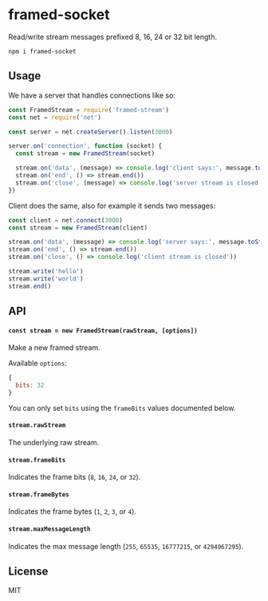 # framed-socket

Read/write stream messages prefixed 8, 16, 24 or 32 bit length.

```
npm i framed-socket
```

## Usage
We have a server that handles connections like so:
```js
const FramedStream = require('framed-stream')
const net = require('net')

const server = net.createServer().listen(3000)

server.on('connection', function (socket) {
  const stream = new FramedStream(socket)

  stream.on('data', (message) => console.log('client says:', message.toString()))
  stream.on('end', () => stream.end())
  stream.on('close', (message) => console.log('server stream is closed'))
})
```

Client does the same, also for example it sends two messages:
```js
const client = net.connect(3000)
const stream = new FramedStream(client)

stream.on('data', (message) => console.log('server says:', message.toString()))
stream.on('end', () => stream.end())
stream.on('close', () => console.log('client stream is closed'))

stream.write('hello')
stream.write('world')
stream.end()
```

## API

#### `const stream = new FramedStream(rawStream, [options])`

Make a new framed stream.

Available `options`:
```js
{
  bits: 32
}
```

You can only set `bits` using the `frameBits` values documented below.

#### `stream.rawStream`

The underlying raw stream.

#### `stream.frameBits`

Indicates the frame bits (`8`, `16`, `24`, or `32`).

#### `stream.frameBytes`

Indicates the frame bytes (`1`, `2`, `3`, or `4`).

#### `stream.maxMessageLength`

Indicates the max message length (`255`, `65535`, `16777215`, or `4294967295`).

## License
MIT
